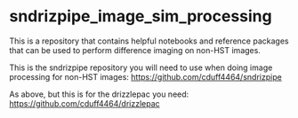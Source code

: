 # sndrizpipe_image_sim_processing
This is a repository that contains helpful notebooks and reference packages that can be used to perform difference imaging on non-HST images.


This is the sndrizpipe repository you will need to use when doing image processing for non-HST images:
https://github.com/cduff4464/sndrizpipe

As above, but this is for the drizzlepac you need:
https://github.com/cduff4464/drizzlepac
